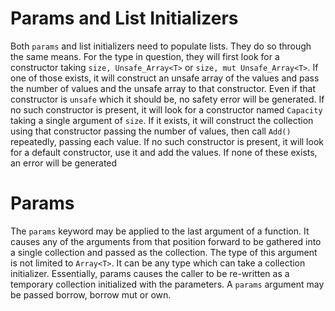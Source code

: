 # Params and List Initializers

Both `params` and list initializers need to populate lists. They do so through the same means. For the type in question, they will first look for a constructor taking `size, Unsafe_Array<T>` or `size, mut Unsafe_Array<T>`. If one of those exists, it will construct an unsafe array of the values and pass the number of values and the unsafe array to that constructor. Even if that constructor is `unsafe` which it should be, no safety error will be generated. If no such constructor is present, it will look for a constructor named `Capacity` taking a single argument of `size`. If it exists, it will construct the collection using that constructor passing the number of values, then call `Add()` repeatedly, passing each value. If no such constructor is present, it will look for a default constructor, use it and add the values. If none of these exists, an error will be generated

# Params

The `params` keyword may be applied to the last argument of a function. It causes any of the arguments from that position forward to be gathered into a single collection and passed as the collection. The type of this argument is not limited to `Array<T>`. It can be any type which can take a collection initializer. Essentially, params causes the caller to be re-written as a temporary collection initialized with the parameters. A `params` argument may be passed borrow, borrow mut or own.
